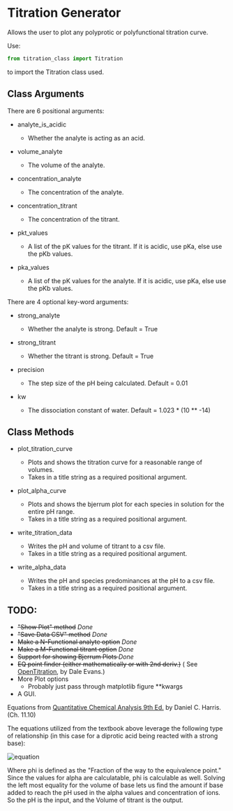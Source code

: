 # Titration Generator

Allows the user to plot any polyprotic or polyfunctional titration curve.

Use:

```python
from titration_class import Titration
``` 

to import the Titration class used.

## Class Arguments

There are 6 positional arguments:

* analyte_is_acidic
    * Whether the analyte is acting as an acid.

* volume_analyte
    * The volume of the analyte.

* concentration_analyte
    * The concentration of the analyte.

* concentration_titrant
    * The concentration of the titrant.

* pkt_values
    * A list of the pK values for the titrant. If it is acidic, use pKa, else use the pKb values.

* pka_values
    * A list of the pK values for the analyte. If it is acidic, use pKa, else use the pKb values.

There are 4 optional key-word arguments:

* strong_analyte
    * Whether the analyte is strong. Default = True

* strong_titrant
    * Whether the titrant is strong. Default = True

* precision
    * The step size of the pH being calculated. Default = 0.01

* kw
    * The dissociation constant of water. Default = 1.023 * (10 ** -14)

## Class Methods

* plot_titration_curve
    * Plots and shows the titration curve for a reasonable range of volumes.
    * Takes in a title string as a required positional argument.

* plot_alpha_curve
    * Plots and shows the bjerrum plot for each species in solution for the entire pH range.
    * Takes in a title string as a required positional argument.

* write_titration_data
    * Writes the pH and volume of titrant to a csv file.
    * Takes in a title string as a required positional argument.

* write_alpha_data
    * Writes the pH and species predominances at the pH to a csv file.
    * Takes in a title string as a required positional argument.

## TODO:

* <del>"Show Plot" method</del> *Done*
* <del>"Save Data CSV" method</del> *Done*
* <del>Make a N-Functional analyte option</del> *Done*
* <del>Make a M-Functional titrant option</del> *Done*
* <del>Support for showing Bjerrum Plots </del> *Done*
* <del>EQ point finder (either mathematically or with 2nd deriv.)</del> (
  See [OpenTitration](https://github.com/dalevens/OpenTitration), by Dale Evans.)
* More Plot options
    * Probably just pass through matplotlib figure **kwargs
* A GUI.

Equations
from [Quantitative Chemical Analysis 9th Ed.](https://www.amazon.com/Quantitative-Chemical-Analysis-Daniel-Harris/dp/146413538X)
by Daniel C. Harris. (Ch. 11.10)

The equations utilized from the textbook above leverage the following type of relationship (in this case for a diprotic
acid being reacted with a strong base):

![equation](https://latex.codecogs.com/svg.latex?\phi%20%20\equiv%20%20%20\frac{C_b%20V_b}{C_a%20V_a}%20=%20%20\frac{\alpha_{HA^{-}}+2\alpha_{A^{2-}}%20+%20\frac{[H^{+}]%20-%20[OH^{-}]}{C_{a}}}{1%20+%20\frac{[H^{+}]%20-%20[OH^{-}]}%20{C_{b}}})

Where phi is defined as the "Fraction of the way to the equivalence point." Since the values for alpha are calculatable,
phi is calculable as well. Solving the left most equality for the volume of base lets us find the amount if base added
to reach the pH used in the alpha values and concentration of ions. So the pH is the input, and the Volume of titrant is
the output. 

